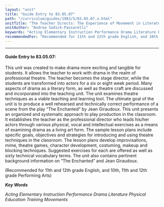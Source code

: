 ```yaml
---
layout: "unit"
title: "Guide Entry to 83.05.07"
path: "/curriculum/guides/1983/5/83.05.07.x.html"
unitTitle: "The Teacher Directs: The Experience of Movement in Literature"
unitAuthor: "Andrea Sadick-Passarelli"
keywords: "Acting Elementary Instruction Performance Drama Literature Physical Education Training Movements"
recommendedFor: "Recommended for 11th and 12th grade English, and 10th, 11th and 12th grade Performing Arts"
---
```

<body>
<hr/>
 <h4>
  Guide Entry to 83.05.07:
 </h4>
 This unit was created to make drama more exciting and tangible for students.  It allows the teacher to work with drama in the realm of professional theatre.  The teacher becomes the stage director, while the students are transformed into actors for a six or eight week period.  Many aspects of drama as a literary form, as well as theatre craft are discussed and incorporated into the teaching unit.  The unit examines theatre techniques as a viable teaching and learning tool. The ultimate goal of the unit is to produce a well rehearsed and technically correct performance of a scene from the play “The Enchanted” by Jean Giraudoux.  This unit presents an organized and systematic approach to play production in the classroom.  It establishes the teacher as the professional director who leads his/her actors through various physical, vocal and intellectual exercises as a means of examining drama as a living art form.  The sample lesson plans include specific goals, objectives and strategies for introducing and using theatre techniques in the classroom.  The lesson plans develop improvisations, mime, theatre games, character development, costuming, makeup and blocking techniques.  Suggested exercises for each are offered as well as sixty technical vocabulary terms.  The unit also contains pertinent background information on “The Enchanted” and Jean Giraudoux.
 <p>
  (Recommended for 11th and 12th grade English, and 10th, 11th and 12th grade Performing Arts)
 </p>
<p>
  <b>
   <i>
    Key Words
   </i>
  </b>
  <br/>
 </p>
 <p>
  <i>
   Acting Elementary Instruction Performance Drama Literature Physical Education Training Movements
  </i>
 </p>

</body>